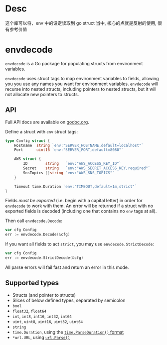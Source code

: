 # Desc
这个库可以将，env 中的设定读取到 go struct 当中, 
核心的点就是反射的使用, 很有参考价值


# envdecode #

`envdecode` is a Go package for populating structs from environment
variables.

`envdecode` uses struct tags to map environment variables to fields,
allowing you you use any names you want for environment variables.
`envdecode` will recurse into nested structs, including pointers to
nested structs, but it will not allocate new pointers to structs.

## API ##

Full API docs are available on
[godoc.org](http://godoc.org/github.com/joeshaw/envdecode).

Define a struct with `env` struct tags:

```go
type Config struct {
    Hostname  string `env:"SERVER_HOSTNAME,default=localhost"`
    Port      uint16 `env:"SERVER_PORT,default=8080"`

    AWS struct {
        ID        string   `env:"AWS_ACCESS_KEY_ID"`
        Secret    string   `env:"AWS_SECRET_ACCESS_KEY,required"`
        SnsTopics []string `env:"AWS_SNS_TOPICS"`
    }

    Timeout time.Duration `env:"TIMEOUT,default=1m,strict"`
}
```

Fields *must be exported* (i.e. begin with a capital letter) in order
for `envdecode` to work with them.  An error will be returned if a
struct with no exported fields is decoded (including one that contains
no `env` tags at all).

Then call `envdecode.Decode`:

```go
var cfg Config
err := envdecode.Decode(&cfg)
```

If you want all fields to act `strict`, you may use `envdecode.StrictDecode`:

```go
var cfg Config
err := envdecode.StrictDecode(&cfg)
```

All parse errors will fail fast and return an error in this mode.

## Supported types ##

* Structs (and pointer to structs)
* Slices of below defined types, separated by semicolon
* `bool`
* `float32`, `float64`
* `int`, `int8`, `int16`, `int32`, `int64`
* `uint`, `uint8`, `uint16`, `uint32`, `uint64`
* `string`
* `time.Duration`, using the [`time.ParseDuration()` format](http://golang.org/pkg/time/#ParseDuration)
* `*url.URL`, using [`url.Parse()`](https://godoc.org/net/url#Parse)
